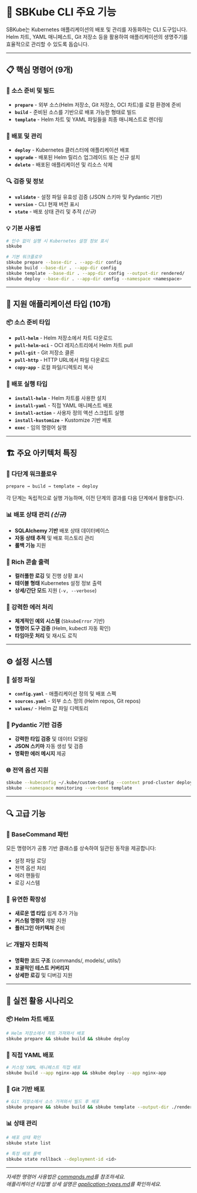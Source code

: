 # 🚀 SBKube CLI 주요 기능

SBKube는 Kubernetes 애플리케이션의 배포 및 관리를 자동화하는 CLI 도구입니다. Helm 차트, YAML 매니페스트, Git 저장소 등을 활용하여 애플리케이션의 생명주기를 효율적으로 관리할 수 있도록
돕습니다.

______________________________________________________________________

## 📋 핵심 명령어 (9개)

### 🔧 소스 준비 및 빌드

- **`prepare`** - 외부 소스(Helm 저장소, Git 저장소, OCI 차트)를 로컬 환경에 준비
- **`build`** - 준비된 소스를 기반으로 배포 가능한 형태로 빌드
- **`template`** - Helm 차트 및 YAML 파일들을 최종 매니페스트로 렌더링

### 🚀 배포 및 관리

- **`deploy`** - Kubernetes 클러스터에 애플리케이션 배포
- **`upgrade`** - 배포된 Helm 릴리스 업그레이드 또는 신규 설치
- **`delete`** - 배포된 애플리케이션 및 리소스 삭제

### 🔍 검증 및 정보

- **`validate`** - 설정 파일 유효성 검증 (JSON 스키마 및 Pydantic 기반)
- **`version`** - CLI 현재 버전 표시
- **`state`** - 배포 상태 관리 및 추적 *(신규)*

### 💡 기본 사용법

```bash
# 인수 없이 실행 시 Kubernetes 설정 정보 표시
sbkube

# 기본 워크플로우
sbkube prepare --base-dir . --app-dir config
sbkube build --base-dir . --app-dir config  
sbkube template --base-dir . --app-dir config --output-dir rendered/
sbkube deploy --base-dir . --app-dir config --namespace <namespace>
```

______________________________________________________________________

## 🎯 지원 애플리케이션 타입 (10개)

### 📦 소스 준비 타입

- **`pull-helm`** - Helm 저장소에서 차트 다운로드
- **`pull-helm-oci`** - OCI 레지스트리에서 Helm 차트 pull
- **`pull-git`** - Git 저장소 클론
- **`pull-http`** - HTTP URL에서 파일 다운로드
- **`copy-app`** - 로컬 파일/디렉토리 복사

### 🚀 배포 실행 타입

- **`install-helm`** - Helm 차트를 사용한 설치
- **`install-yaml`** - 직접 YAML 매니페스트 배포
- **`install-action`** - 사용자 정의 액션 스크립트 실행
- **`install-kustomize`** - Kustomize 기반 배포
- **`exec`** - 임의 명령어 실행

______________________________________________________________________

## 🏗️ 주요 아키텍처 특징

### 🔄 다단계 워크플로우

```
prepare → build → template → deploy
```

각 단계는 독립적으로 실행 가능하며, 이전 단계의 결과를 다음 단계에서 활용합니다.

### 📊 배포 상태 관리 *(신규)*

- **SQLAlchemy 기반** 배포 상태 데이터베이스
- **자동 상태 추적** 및 배포 히스토리 관리
- **롤백 기능** 지원

### 🎨 Rich 콘솔 출력

- **컬러풀한 로깅** 및 진행 상황 표시
- **테이블 형태** Kubernetes 설정 정보 출력
- **상세/간단 모드** 지원 (`-v, --verbose`)

### 🔧 강력한 에러 처리

- **체계적인 예외 시스템** (`SbkubeError` 기반)
- **명령어 도구 검증** (Helm, kubectl 자동 확인)
- **타임아웃 처리** 및 재시도 로직

______________________________________________________________________

## ⚙️ 설정 시스템

### 📄 설정 파일

- **`config.yaml`** - 애플리케이션 정의 및 배포 스펙
- **`sources.yaml`** - 외부 소스 정의 (Helm repos, Git repos)
- **`values/`** - Helm 값 파일 디렉토리

### 🔗 Pydantic 기반 검증

- **강력한 타입 검증** 및 데이터 모델링
- **JSON 스키마** 자동 생성 및 검증
- **명확한 에러 메시지** 제공

### 🌐 전역 옵션 지원

```bash
sbkube --kubeconfig ~/.kube/custom-config --context prod-cluster deploy
sbkube --namespace monitoring --verbose template
```

______________________________________________________________________

## 🔍 고급 기능

### 🎯 BaseCommand 패턴

모든 명령어가 공통 기반 클래스를 상속하여 일관된 동작을 제공합니다:

- 설정 파일 로딩
- 전역 옵션 처리
- 에러 핸들링
- 로깅 시스템

### 🔄 유연한 확장성

- **새로운 앱 타입** 쉽게 추가 가능
- **커스텀 명령어** 개발 지원
- **플러그인 아키텍처** 준비

### 📈 개발자 친화적

- **명확한 코드 구조** (commands/, models/, utils/)
- **포괄적인 테스트 커버리지**
- **상세한 로깅** 및 디버깅 지원

______________________________________________________________________

## 🚀 실전 활용 시나리오

### 📦 Helm 차트 배포

```bash
# Helm 저장소에서 차트 가져와서 배포
sbkube prepare && sbkube build && sbkube deploy
```

### 📝 직접 YAML 배포

```bash
# 커스텀 YAML 매니페스트 직접 배포
sbkube build --app nginx-app && sbkube deploy --app nginx-app
```

### 🔄 Git 기반 배포

```bash
# Git 저장소에서 소스 가져와서 빌드 후 배포  
sbkube prepare && sbkube build && sbkube template --output-dir ./rendered
```

### 📊 상태 관리

```bash
# 배포 상태 확인
sbkube state list

# 특정 배포 롤백
sbkube state rollback --deployment-id <id>
```

______________________________________________________________________

*자세한 명령어 사용법은 [commands.md](commands.md)를 참조하세요.*\
*애플리케이션 타입별 상세 설명은 [application-types.md](application-types.md)를 확인하세요.*
